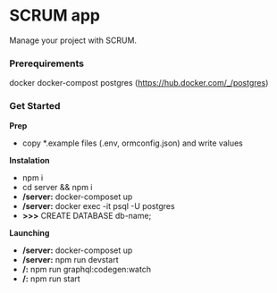 # SCRUM app

Manage your project with SCRUM.

### Prerequirements

docker
docker-compost
postgres (https://hub.docker.com/_/postgres)

### Get Started

**Prep**

- copy \*.example files (.env, ormconfig.json) and write values

**Instalation**

- npm i
- cd server && npm i
- **/server:** docker-composet up
- **/server:** docker exec -it psql -U postgres
- **>>>** CREATE DATABASE db-name;

**Launching**

- **/server:** docker-composet up
- **/server:** npm run devstart
- **/:** npm run graphql:codegen:watch
- **/:** npm run start
